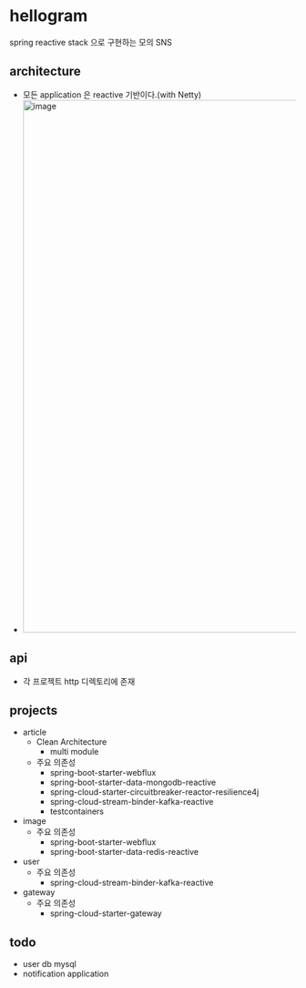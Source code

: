 # hellogram
spring reactive stack 으로 구현하는 모의 SNS


## architecture
- 모든 application 은 reactive 기반이다.(with Netty)
- <img width="935" alt="image" src="https://github.com/starryeye/hellogram/assets/33487061/b0115114-7955-42b2-9035-b2f18f881cd7">
 
## api
- 각 프로젝트 http 디렉토리에 존재

## projects
- article
  - Clean Architecture
    - multi module
  - 주요 의존성
    - spring-boot-starter-webflux
    - spring-boot-starter-data-mongodb-reactive
    - spring-cloud-starter-circuitbreaker-reactor-resilience4j
    - spring-cloud-stream-binder-kafka-reactive
    - testcontainers
- image
  - 주요 의존성
    - spring-boot-starter-webflux
    - spring-boot-starter-data-redis-reactive
- user
  - 주요 의존성
    - spring-cloud-stream-binder-kafka-reactive
- gateway
  - 주요 의존성
    - spring-cloud-starter-gateway

## todo
- user db mysql
- notification application
